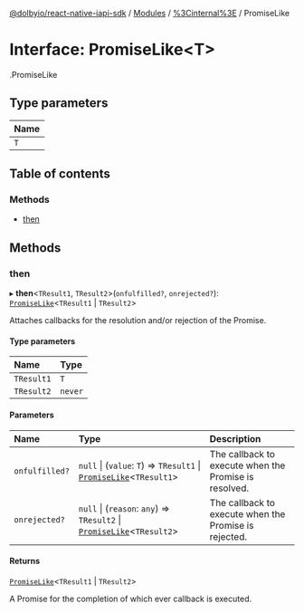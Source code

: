 [@dolbyio/react-native-iapi-sdk](../README.md) / [Modules](../modules.md) / [%3Cinternal%3E](../modules/_internal_.md) / PromiseLike

# Interface: PromiseLike<T\>

[<internal>](../modules/_internal_.md).PromiseLike

## Type parameters

| Name |
| :------ |
| `T` |

## Table of contents

### Methods

- [then](_internal_.PromiseLike.md#then)

## Methods

### then

▸ **then**<`TResult1`, `TResult2`\>(`onfulfilled?`, `onrejected?`): [`PromiseLike`](_internal_.PromiseLike.md)<`TResult1` \| `TResult2`\>

Attaches callbacks for the resolution and/or rejection of the Promise.

#### Type parameters

| Name | Type |
| :------ | :------ |
| `TResult1` | `T` |
| `TResult2` | `never` |

#### Parameters

| Name | Type | Description |
| :------ | :------ | :------ |
| `onfulfilled?` | ``null`` \| (`value`: `T`) => `TResult1` \| [`PromiseLike`](_internal_.PromiseLike.md)<`TResult1`\> | The callback to execute when the Promise is resolved. |
| `onrejected?` | ``null`` \| (`reason`: `any`) => `TResult2` \| [`PromiseLike`](_internal_.PromiseLike.md)<`TResult2`\> | The callback to execute when the Promise is rejected. |

#### Returns

[`PromiseLike`](_internal_.PromiseLike.md)<`TResult1` \| `TResult2`\>

A Promise for the completion of which ever callback is executed.
